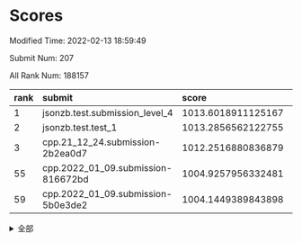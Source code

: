# Scores

Modified Time: 2022-02-13 18:59:49

Submit Num: 207

All Rank Num: 188157

| rank |               submit               |       score        |       sigma        | pk_num |
| :--- | :--------------------------------- | :----------------- | :----------------- | :----- |
| 1    | jsonzb.test.submission_level_4     | 1013.6018911125167 | 0.8298926822927705 | 3634   |
| 2    | jsonzb.test.test_1                 | 1013.2856562122755 | 0.8224016015411018 | 3638   |
| 3    | cpp.21_12_24.submission-2b2ea0d7   | 1012.2516880836879 | 0.7907208502602062 | 3634   |
| 55   | cpp.2022_01_09.submission-816672bd | 1004.9257956332481 | 0.6987772098741317 | 3637   |
| 59   | cpp.2022_01_09.submission-5b0e3de2 | 1004.1449389843898 | 0.7279519271252225 | 3640   |


<details>
<summary>全部</summary>

| rank |                 submit                 |       score        |       sigma        | pk_num |
| :--- | :------------------------------------- | :----------------- | :----------------- | :----- |
| 1    | jsonzb.test.submission_level_4         | 1013.6018911125167 | 0.8298926822927705 | 3634   |
| 2    | jsonzb.test.test_1                     | 1013.2856562122755 | 0.8224016015411018 | 3638   |
| 3    | cpp.21_12_24.submission-2b2ea0d7       | 1012.2516880836879 | 0.7907208502602062 | 3634   |
| 4    | gobigger.level_3.submission_level_3_2  | 1011.2357763307633 | 0.7907921293697889 | 3631   |
| 5    | gobigger.level_3.submission_level_3_9  | 1011.2241877327399 | 0.7637700743445797 | 3637   |
| 6    | gobigger.level_3.submission_level_3_12 | 1011.1295031868581 | 0.7647772056287968 | 3635   |
| 7    | gobigger.level_3.submission_level_3_38 | 1011.097747800871  | 0.7649111527807255 | 3635   |
| 8    | gobigger.level_3.submission_level_3_26 | 1011.0958235357239 | 0.7818925978565202 | 3639   |
| 9    | gobigger.level_3.submission_level_3_42 | 1011.0477544448373 | 0.7833631646327184 | 3636   |
| 10   | gobigger.level_3.submission_level_3_7  | 1010.8058875438553 | 0.7592010515692952 | 3637   |
| 11   | gobigger.level_3.submission_level_3_39 | 1010.7377244222241 | 0.7706075900708681 | 3634   |
| 12   | gobigger.level_3.submission_level_3_41 | 1010.7153735882389 | 0.7825299734525545 | 3638   |
| 13   | gobigger.level_3.submission_level_3_3  | 1010.7028766754524 | 0.7553773694476486 | 3639   |
| 14   | gobigger.level_3.submission_level_3_11 | 1010.5740853844948 | 0.7492943464288151 | 3638   |
| 15   | gobigger.level_3.submission_level_3_49 | 1010.4384611170401 | 0.7628490617233541 | 3633   |
| 16   | gobigger.level_3.submission_level_3_23 | 1010.275081882134  | 0.7714012045668481 | 3637   |
| 17   | gobigger.level_3.submission_level_3_31 | 1010.2730398787256 | 0.7604368600030369 | 3630   |
| 18   | gobigger.level_3.submission_level_3_44 | 1010.2610100112256 | 0.756122861493388  | 3634   |
| 19   | gobigger.level_3.submission_level_3_15 | 1010.2460257931037 | 0.7713707933642492 | 3636   |
| 20   | gobigger.level_3.submission_level_3_40 | 1010.2019390645435 | 0.761383907515303  | 3637   |
| 21   | gobigger.level_3.submission_level_3_20 | 1010.1644567535548 | 0.7747569328338936 | 3636   |
| 22   | gobigger.level_3.submission_level_3_1  | 1010.1619902817514 | 0.7498219311196076 | 3638   |
| 23   | gobigger.level_3.submission_level_3_43 | 1010.1489287872414 | 0.7679355088185289 | 3636   |
| 24   | gobigger.level_3.submission_level_3_27 | 1010.0989885963205 | 0.7591218875257454 | 3638   |
| 25   | gobigger.level_3.submission_level_3_13 | 1010.0446074526868 | 0.767930981157503  | 3639   |
| 26   | gobigger.level_3.submission_level_3_46 | 1010.0045140437993 | 0.7702104991716405 | 3636   |
| 27   | gobigger.level_3.submission_level_3_29 | 1009.9961276885932 | 0.7656588607582386 | 3634   |
| 28   | gobigger.level_3.submission_level_3_4  | 1009.9761854234101 | 0.7704410129305317 | 3637   |
| 29   | gobigger.level_3.submission_level_3_6  | 1009.9254374989135 | 0.7387933820035784 | 3635   |
| 30   | gobigger.level_3.submission_level_3_30 | 1009.8857073787468 | 0.7552203414088909 | 3639   |
| 31   | gobigger.level_3.submission_level_3_24 | 1009.8742690702325 | 0.7610159307062535 | 3635   |
| 32   | gobigger.level_3.submission_level_3_5  | 1009.8537747518047 | 0.7777581565802038 | 3637   |
| 33   | gobigger.level_3.submission_level_3_37 | 1009.7931408829409 | 0.7555305460337768 | 3640   |
| 34   | gobigger.level_3.submission_level_3_36 | 1009.7862656702019 | 0.7701020247286365 | 3638   |
| 35   | gobigger.level_3.submission_level_3_33 | 1009.7846203123887 | 0.7554811832950689 | 3636   |
| 36   | gobigger.level_3.submission_level_3_8  | 1009.6391584085848 | 0.7428986728168436 | 3636   |
| 37   | gobigger.level_3.submission_level_3_14 | 1009.5463995585379 | 0.751001946935749  | 3637   |
| 38   | gobigger.level_3.submission_level_3_18 | 1009.4597346397171 | 0.7502953127474717 | 3637   |
| 39   | gobigger.level_3.submission_level_3_25 | 1009.3396540395751 | 0.7404856392626197 | 3635   |
| 40   | gobigger.level_3.submission_level_3_28 | 1009.3058552175773 | 0.7410034750718573 | 3635   |
| 41   | gobigger.level_3.submission_level_3_16 | 1009.2509564254608 | 0.7593915022349766 | 3637   |
| 42   | gobigger.level_3.submission_level_3_34 | 1009.1611668511282 | 0.7518083576695989 | 3639   |
| 43   | gobigger.level_3.submission_level_3_19 | 1009.1175864778774 | 0.7438899461551924 | 3634   |
| 44   | gobigger.level_3.submission_level_3_47 | 1009.0838452620526 | 0.7483826063695327 | 3636   |
| 45   | gobigger.level_3.submission_level_3_35 | 1008.8755813071745 | 0.7435491373496298 | 3639   |
| 46   | gobigger.level_3.submission_level_3_48 | 1008.7342853607422 | 0.7485468169597276 | 3633   |
| 47   | gobigger.level_3.submission_level_3_45 | 1008.6541024940724 | 0.732796257444595  | 3637   |
| 48   | gobigger.level_3.submission_level_3_22 | 1008.5716383150309 | 0.7278422379687947 | 3637   |
| 49   | gobigger.level_3.submission_level_3_17 | 1008.3753336599748 | 0.7432754627277623 | 3640   |
| 50   | gobigger.level_3.submission_level_3_10 | 1008.3259342986615 | 0.7474656346557251 | 3635   |
| 51   | gobigger.level_3.submission_level_3_21 | 1008.2392610419431 | 0.742140951710865  | 3633   |
| 52   | gobigger.level_3.submission_level_3_0  | 1008.0543745218251 | 0.7342850610198282 | 3629   |
| 53   | gobigger.level_3.submission_level_3_32 | 1007.8519661719688 | 0.7378789488332831 | 3635   |
| 54   | gobigger.level_1.submission_level_1_1  | 1005.0509820795246 | 0.7311973061623418 | 3631   |
| 55   | cpp.2022_01_09.submission-816672bd     | 1004.9257956332481 | 0.6987772098741317 | 3637   |
| 56   | gobigger.level_1.submission_level_1_27 | 1004.6264907834451 | 0.7170758951806627 | 3631   |
| 57   | gobigger.level_1.submission_level_1_16 | 1004.3147270970563 | 0.7259725018040363 | 3636   |
| 58   | gobigger.level_1.submission_level_1_24 | 1004.2399198590174 | 0.7205092500804952 | 3635   |
| 59   | cpp.2022_01_09.submission-5b0e3de2     | 1004.1449389843898 | 0.7279519271252225 | 3640   |
| 60   | gobigger.level_1.submission_level_1_15 | 1004.1353667998972 | 0.721637780970776  | 3633   |
| 61   | gobigger.level_1.submission_level_1_41 | 1004.1170228197864 | 0.7159543950609546 | 3640   |
| 62   | gobigger.level_1.submission_level_1_22 | 1004.0653590931015 | 0.7134427502670402 | 3637   |
| 63   | gobigger.level_1.submission_level_1_44 | 1004.0612512378357 | 0.720452619078236  | 3636   |
| 64   | gobigger.level_1.submission_level_1_23 | 1004.0344039161357 | 0.7060837811554813 | 3631   |
| 65   | gobigger.level_1.submission_level_1_6  | 1003.9405851770599 | 0.7167865431101799 | 3638   |
| 66   | gobigger.level_1.submission_level_1_17 | 1003.8885986229017 | 0.7276384480510526 | 3636   |
| 67   | gobigger.level_1.submission_level_1_49 | 1003.8482646242832 | 0.7223784092440838 | 3638   |
| 68   | gobigger.level_1.submission_level_1_32 | 1003.8171115079372 | 0.7199657696222809 | 3633   |
| 69   | gobigger.level_1.submission_level_1_39 | 1003.7927504742653 | 0.7206068866661477 | 3638   |
| 70   | gobigger.level_1.submission_level_1_47 | 1003.7892602228468 | 0.7058301430492055 | 3633   |
| 71   | gobigger.level_1.submission_level_1_37 | 1003.7165516655639 | 0.7167754401570064 | 3635   |
| 72   | gobigger.level_1.submission_level_1_45 | 1003.6947844625626 | 0.7179569177592953 | 3637   |
| 73   | gobigger.level_1.submission_level_1_5  | 1003.6359998120154 | 0.7192147832768155 | 3632   |
| 74   | gobigger.level_1.submission_level_1_35 | 1003.5835014377709 | 0.7059386529633018 | 3633   |
| 75   | gobigger.level_1.submission_level_1_4  | 1003.54992814221   | 0.7098979553056993 | 3632   |
| 76   | gobigger.level_1.submission_level_1_18 | 1003.5484015013956 | 0.7146466794079247 | 3634   |
| 77   | gobigger.level_1.submission_level_1_2  | 1003.5466240933712 | 0.7059585661972876 | 3640   |
| 78   | gobigger.level_1.submission_level_1_33 | 1003.5087629951125 | 0.7205765973210219 | 3632   |
| 79   | gobigger.level_1.submission_level_1_7  | 1003.4780972102657 | 0.7184724858023525 | 3632   |
| 80   | gobigger.level_1.submission_level_1_3  | 1003.4117253819255 | 0.718597456188066  | 3635   |
| 81   | gobigger.level_1.submission_level_1_13 | 1003.3865436456994 | 0.7211605573575404 | 3636   |
| 82   | gobigger.level_1.submission_level_1_34 | 1003.316211195645  | 0.707733984164794  | 3637   |
| 83   | gobigger.level_1.submission_level_1_19 | 1003.2864011291505 | 0.7178120774682377 | 3639   |
| 84   | gobigger.level_1.submission_level_1_11 | 1003.2609990070873 | 0.7258737664813909 | 3634   |
| 85   | gobigger.level_1.submission_level_1_0  | 1003.1483484372214 | 0.7231380187569709 | 3634   |
| 86   | gobigger.level_1.submission_level_1_21 | 1003.110353746821  | 0.7050934852443043 | 3634   |
| 87   | gobigger.level_1.submission_level_1_30 | 1003.0678592819888 | 0.7103051593555283 | 3635   |
| 88   | gobigger.level_1.submission_level_1_20 | 1003.0423570400893 | 0.7133576260207087 | 3641   |
| 89   | gobigger.level_1.submission_level_1_29 | 1002.9893582799506 | 0.7019998652702255 | 3645   |
| 90   | gobigger.level_1.submission_level_1_36 | 1002.9811214356882 | 0.7087007440917912 | 3641   |
| 91   | gobigger.level_1.submission_level_1_31 | 1002.874216452226  | 0.7171999850292089 | 3636   |
| 92   | gobigger.level_1.submission_level_1_42 | 1002.8594895038333 | 0.7290816025649057 | 3635   |
| 93   | gobigger.level_1.submission_level_1_10 | 1002.7925820854005 | 0.7182973898205467 | 3638   |
| 94   | gobigger.level_1.submission_level_1_8  | 1002.7207859954884 | 0.7148771400333499 | 3637   |
| 95   | gobigger.level_1.submission_level_1_46 | 1002.6989854729877 | 0.702466620728564  | 3637   |
| 96   | gobigger.level_1.submission_level_1_40 | 1002.6390969282758 | 0.7180595949657362 | 3636   |
| 97   | gobigger.level_1.submission_level_1_43 | 1002.6139637408952 | 0.7056394262831419 | 3639   |
| 98   | gobigger.level_1.submission_level_1_48 | 1002.6019655071912 | 0.7047548946235076 | 3633   |
| 99   | gobigger.level_1.submission_level_1_28 | 1002.4978239495563 | 0.7095547894281213 | 3632   |
| 100  | gobigger.level_1.submission_level_1_14 | 1002.4761184972315 | 0.7194360958140763 | 3639   |
| 101  | gobigger.level_1.submission_level_1_9  | 1002.4200408569297 | 0.7228677524323596 | 3630   |
| 102  | gobigger.level_1.submission_level_1_26 | 1002.4108132739217 | 0.7147993567172048 | 3636   |
| 103  | gobigger.level_1.submission_level_1_12 | 1002.2669024007669 | 0.7266577924140574 | 3641   |
| 104  | gobigger.level_1.submission_level_1_38 | 1001.9283372668535 | 0.7114861886564738 | 3636   |
| 105  | gobigger.level_1.submission_level_1_25 | 1001.7867324129264 | 0.7097897317008206 | 3630   |
| 106  | gobigger.random.submission_random_25   | 998.0431877503365  | 0.7039414271847617 | 3640   |
| 107  | gobigger.random.submission_random_18   | 997.2795044453723  | 0.7097959196087966 | 3632   |
| 108  | gobigger.random.submission_random_36   | 997.0828181274826  | 0.7087392984474142 | 3641   |
| 109  | gobigger.random.submission_random_39   | 996.9476585060163  | 0.7128400666391892 | 3638   |
| 110  | gobigger.random.submission_random_29   | 996.8296274278135  | 0.7082966568147944 | 3636   |
| 111  | gobigger.random.submission_random_19   | 996.7394039203824  | 0.70516081379612   | 3630   |
| 112  | gobigger.random.submission_random_5    | 996.7007030614733  | 0.7225363165092975 | 3636   |
| 113  | gobigger.random.submission_random_48   | 996.6895479706578  | 0.7060473809728305 | 3634   |
| 114  | gobigger.random.submission_random_15   | 996.63015084619    | 0.7068480229264592 | 3641   |
| 115  | gobigger.random.submission_random_26   | 996.6178129987353  | 0.7233712456976042 | 3638   |
| 116  | gobigger.random.submission_random_8    | 996.5983100638832  | 0.7015724009641696 | 3636   |
| 117  | gobigger.random.submission_random_21   | 996.5975968834107  | 0.6998187678125731 | 3637   |
| 118  | gobigger.random.submission_random_41   | 996.4790895765539  | 0.7112594074802913 | 3637   |
| 119  | gobigger.random.submission_random_10   | 996.4656791476689  | 0.7047943079769922 | 3635   |
| 120  | gobigger.random.submission_random_42   | 996.452706257019   | 0.7034649137066019 | 3637   |
| 121  | gobigger.random.submission_random_7    | 996.4386139157735  | 0.7277372565465402 | 3636   |
| 122  | gobigger.random.submission_random_2    | 996.4044903529206  | 0.7107287995893699 | 3636   |
| 123  | gobigger.random.submission_random_12   | 996.368887511909   | 0.7010069520960721 | 3639   |
| 124  | gobigger.random.submission_random_4    | 996.3262105261638  | 0.7150090104706595 | 3637   |
| 125  | gobigger.random.submission_random_6    | 996.2033851494296  | 0.6931106666176399 | 3632   |
| 126  | gobigger.random.submission_random_22   | 996.1913504915558  | 0.7181785868941568 | 3636   |
| 127  | gobigger.random.submission_random_30   | 996.0986796795115  | 0.7362097496998526 | 3633   |
| 128  | gobigger.random.submission_random_23   | 996.0927059903051  | 0.7040053603186586 | 3636   |
| 129  | gobigger.random.submission_random_37   | 996.0733799957804  | 0.7143931392023012 | 3633   |
| 130  | gobigger.random.submission_random_24   | 996.012651868165   | 0.714958361418971  | 3637   |
| 131  | gobigger.random.submission_random_44   | 996.0112411838217  | 0.7260236142809715 | 3635   |
| 132  | gobigger.random.submission_random_49   | 995.908125399679   | 0.7166517398109458 | 3636   |
| 133  | gobigger.random.submission_random_38   | 995.9006958124679  | 0.7121334531722248 | 3636   |
| 134  | gobigger.random.submission_random_28   | 995.8891305671416  | 0.7006810174736112 | 3640   |
| 135  | gobigger.random.submission_random_20   | 995.8067826981653  | 0.7294836374474051 | 3632   |
| 136  | gobigger.random.submission_random_33   | 995.7642099672785  | 0.7180759670765982 | 3639   |
| 137  | gobigger.random.submission_random_47   | 995.7434310708206  | 0.7178865988277976 | 3632   |
| 138  | gobigger.random.submission_random_34   | 995.7337942789148  | 0.7210256533815641 | 3640   |
| 139  | gobigger.random.submission_random_11   | 995.6849956833007  | 0.7050595799426065 | 3638   |
| 140  | gobigger.random.submission_random_0    | 995.6320191733715  | 0.7165241280912564 | 3641   |
| 141  | gobigger.random.submission_random_27   | 995.6277527042363  | 0.7259988056627252 | 3637   |
| 142  | gobigger.random.submission_random_13   | 995.6010099616029  | 0.71561973958881   | 3633   |
| 143  | gobigger.random.submission_random_35   | 995.57193196139    | 0.7150713111035705 | 3638   |
| 144  | gobigger.random.submission_random_31   | 995.5363179865379  | 0.7174876111914587 | 3631   |
| 145  | gobigger.random.submission_random_45   | 995.451479749      | 0.7094774602299051 | 3634   |
| 146  | gobigger.random.submission_random_16   | 995.4193511545859  | 0.7079507340401102 | 3638   |
| 147  | gobigger.random.submission_random_43   | 995.3152697559188  | 0.7094420039370809 | 3635   |
| 148  | gobigger.random.submission_random_17   | 995.2963532976124  | 0.707535162903954  | 3642   |
| 149  | gobigger.random.submission_random_46   | 995.264222544111   | 0.7138197217499944 | 3638   |
| 150  | gobigger.random.submission_random_1    | 995.2461375443918  | 0.7067398769784472 | 3635   |
| 151  | gobigger.random.submission_random_40   | 995.2195544074973  | 0.7183250205160101 | 3634   |
| 152  | gobigger.random.submission_random_32   | 995.1653217871173  | 0.7106770342727932 | 3633   |
| 153  | gobigger.random.submission_random_3    | 995.0800865892303  | 0.7251544654320601 | 3643   |
| 154  | gobigger.random.submission_random_9    | 994.9257060017405  | 0.7077224929836705 | 3635   |
| 155  | gobigger.random.submission_random_14   | 994.8305407544001  | 0.7143819510306196 | 3635   |
| 156  | gobigger.level_2.submission_level_2_24 | 994.0961371494589  | 0.7253336133602342 | 3636   |
| 157  | gobigger.level_2.submission_level_2_46 | 993.7077387211446  | 0.7346041347910403 | 3636   |
| 158  | gobigger.level_2.submission_level_2_1  | 993.3168289750296  | 0.7426271486344851 | 3635   |
| 159  | gobigger.level_2.submission_level_2_45 | 993.308585878757   | 0.7327657771350731 | 3636   |
| 160  | gobigger.level_2.submission_level_2_26 | 993.1474445885362  | 0.7417929998605711 | 3642   |
| 161  | gobigger.level_2.submission_level_2_0  | 993.1042512254862  | 0.726290217676868  | 3634   |
| 162  | gobigger.level_2.submission_level_2_49 | 993.0898663938793  | 0.7345527825146141 | 3637   |
| 163  | gobigger.level_2.submission_level_2_13 | 993.0407540045709  | 0.723493092636581  | 3636   |
| 164  | gobigger.level_2.submission_level_2_31 | 993.033917476043   | 0.730812928507423  | 3633   |
| 165  | gobigger.level_2.submission_level_2_4  | 992.920886921421   | 0.7523014417708421 | 3636   |
| 166  | gobigger.level_2.submission_level_2_42 | 992.8986233565621  | 0.7415503448633018 | 3631   |
| 167  | gobigger.level_2.submission_level_2_29 | 992.8911116564148  | 0.7416106776502421 | 3642   |
| 168  | gobigger.level_2.submission_level_2_2  | 992.5571217361232  | 0.7482944624848931 | 3635   |
| 169  | gobigger.level_2.submission_level_2_36 | 992.525255315285   | 0.7589220071021084 | 3637   |
| 170  | gobigger.level_2.submission_level_2_11 | 992.4906949184431  | 0.7399567002887436 | 3639   |
| 171  | gobigger.level_2.submission_level_2_8  | 992.4566428179699  | 0.7433124264479994 | 3638   |
| 172  | gobigger.level_2.submission_level_2_37 | 992.3578444565386  | 0.7403368056544992 | 3637   |
| 173  | gobigger.level_2.submission_level_2_38 | 992.3410493704511  | 0.7464283093591569 | 3637   |
| 174  | gobigger.level_2.submission_level_2_39 | 992.3393453914863  | 0.7488379068700808 | 3637   |
| 175  | gobigger.level_2.submission_level_2_43 | 992.3389687795675  | 0.7389492285009993 | 3634   |
| 176  | gobigger.level_2.submission_level_2_40 | 992.3008598706269  | 0.7363965922420309 | 3639   |
| 177  | gobigger.level_2.submission_level_2_34 | 992.1816425502636  | 0.7260986847589416 | 3635   |
| 178  | gobigger.level_2.submission_level_2_9  | 992.0536598320634  | 0.7358772826274116 | 3635   |
| 179  | gobigger.level_2.submission_level_2_27 | 991.9870264924084  | 0.7517780747349471 | 3639   |
| 180  | gobigger.level_2.submission_level_2_22 | 991.9279046239363  | 0.7529683859598025 | 3632   |
| 181  | gobigger.level_2.submission_level_2_28 | 991.8888119424464  | 0.7449572379985978 | 3638   |
| 182  | gobigger.level_2.submission_level_2_30 | 991.8734614819755  | 0.7428225351625031 | 3636   |
| 183  | gobigger.level_2.submission_level_2_25 | 991.8431342052711  | 0.7451926595691427 | 3633   |
| 184  | gobigger.level_2.submission_level_2_20 | 991.8194838515901  | 0.7486399527396299 | 3629   |
| 185  | gobigger.level_2.submission_level_2_33 | 991.7390122949381  | 0.746331092118073  | 3636   |
| 186  | gobigger.level_2.submission_level_2_5  | 991.6337454367724  | 0.7612875000536755 | 3630   |
| 187  | gobigger.level_2.submission_level_2_3  | 991.5650435550397  | 0.7477139505609206 | 3637   |
| 188  | gobigger.level_2.submission_level_2_15 | 991.554435227921   | 0.7592329102958824 | 3639   |
| 189  | gobigger.level_2.submission_level_2_12 | 991.4890411459551  | 0.7534017402417473 | 3629   |
| 190  | gobigger.level_2.submission_level_2_32 | 991.4756105757119  | 0.7541998317036178 | 3632   |
| 191  | gobigger.level_2.submission_level_2_35 | 991.465977212731   | 0.7433477650779078 | 3632   |
| 192  | gobigger.level_2.submission_level_2_41 | 991.3816400068579  | 0.7491221904551828 | 3633   |
| 193  | gobigger.level_2.submission_level_2_16 | 991.353394530213   | 0.7396542157728894 | 3635   |
| 194  | gobigger.level_2.submission_level_2_48 | 991.341163959353   | 0.7707953423638573 | 3633   |
| 195  | gobigger.level_2.submission_level_2_18 | 991.1493230411315  | 0.7500260235917268 | 3636   |
| 196  | gobigger.level_2.submission_level_2_23 | 991.1219470455443  | 0.7428710259494485 | 3635   |
| 197  | gobigger.level_2.submission_level_2_21 | 991.0438684280147  | 0.7559546888300862 | 3637   |
| 198  | gobigger.level_2.submission_level_2_14 | 991.0242228632621  | 0.7572674347462116 | 3636   |
| 199  | gobigger.level_2.submission_level_2_19 | 990.9849453296054  | 0.7658890949072481 | 3633   |
| 200  | gobigger.level_2.submission_level_2_47 | 990.8812722187153  | 0.7764107396534581 | 3641   |
| 201  | gobigger.level_2.submission_level_2_10 | 990.8404169374923  | 0.7645346257114072 | 3638   |
| 202  | gobigger.level_2.submission_level_2_17 | 990.8298776386978  | 0.7565362899226499 | 3638   |
| 203  | gobigger.level_2.submission_level_2_44 | 990.8265068030275  | 0.7262340213362735 | 3635   |
| 204  | gobigger.level_2.submission_level_2_6  | 990.7642660030193  | 0.7541175150491656 | 3635   |
| 205  | gobigger.level_2.submission_level_2_7  | 990.7432417315672  | 0.7781464849860202 | 3638   |
| 206  | gobigger.none.submission_none_1        | 978.7572112178063  | 1.1815339021297373 | 3636   |
| 207  | gobigger.none.submission_none_0        | 976.0629417850138  | 1.472283767864474  | 3634   |

</details>